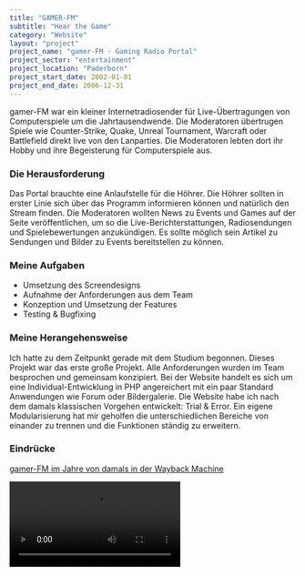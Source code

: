 ```yaml
---
title: "GAMER-FM"
subtitle: "Hear the Game"
category: "Website"
layout: "project"
project_name: "gamer-FM - Gaming Radio Portal"
project_sector: "entertainment"
project_location: "Paderborn"
project_start_date: 2002-01-01
project_end_date: 2006-12-31
---
```


gamer-FM war ein kleiner Internetradiosender für Live-Übertragungen von Computerspiele um die Jahrtausendwende. Die Moderatoren übertrugen Spiele wie Counter-Strike, Quake, Unreal Tournament, Warcraft oder Battlefield direkt live von den Lanparties. Die Moderatoren lebten dort ihr Hobby und ihre Begeisterung für Computerspiele aus.

### Die Herausforderung

Das Portal brauchte eine Anlaufstelle für die Höhrer. Die Höhrer sollten in erster Linie sich über das Programm informieren können und natürlich den Stream finden. Die Moderatoren wollten News zu Events und Games auf der Seite veröffentlichen, um so die Live-Berichterstattungen, Radiosendungen und Spielebewertungen anzukündigen. Es sollte möglich sein Artikel zu Sendungen und Bilder zu Events bereitstellen zu können.

### Meine Aufgaben

- Umsetzung des Screendesigns
- Aufnahme der Anforderungen aus dem Team
- Konzeption und Umsetzung der Features
- Testing & Bugfixing

### Meine Herangehensweise

Ich hatte zu dem Zeitpunkt gerade mit dem Studium begonnen. Dieses Projekt war das erste große Projekt. Alle Anforderungen wurden im Team besprochen und gemeinsam konzipiert. Bei der Website handelt es sich um eine Individual-Entwicklung in PHP angereichert mit ein paar Standard Anwendungen wie Forum oder Bildergalerie. Die Website habe ich nach dem damals klassischen Vorgehen entwickelt: Trial & Error. Ein eigene Modularisierung hat mir geholfen die unterschiedlichen Bereiche von einander zu trennen und die Funktionen ständig zu erweitern.

### Eindrücke

[gamer-FM im Jahre von damals in der Wayback Machine](https://web.archive.org/web/20050211221917/http://www.gamer-fm.de/main.php/news)

![](../assets/gamer-fm-2004/gamer-fm-on-actilan.webm)